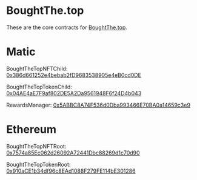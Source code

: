 # BoughtThe.top

These are the core contracts for [BoughtThe.top](http://BoughtThe.top).

Matic
=====

BoughtTheTopNFTChild: [0x386d661252e4bebab2fD9683538905e4eB0cd0DE](https://explorer-mainnet.maticvigil.com/address/0x386d661252e4bebab2fD9683538905e4eB0cd0DE)

BoughtTheTopTokenChild: [0x04AE4aE7F9af802DE5A2Da9561948F6f24D4b043](https://explorer-mainnet.maticvigil.com/address/0x04AE4aE7F9af802DE5A2Da9561948F6f24D4b043)

RewardsManager: [0x5ABBC8A74F536d0Dba993466E70BA0a14659c3e9](https://explorer-mainnet.maticvigil.com/address/0x5ABBC8A74F536d0Dba993466E70BA0a14659c3e9)

Ethereum
========

BoughtTheTopNFTRoot: [0x7574a85Ec062d26092A72441Dbc88269d1c70d90](https://etherscan.io/address/0x7574a85Ec062d26092A72441Dbc88269d1c70d90)

BoughtTheTopTokenRoot: [0x910aCE1b34df96c8EAd1088F279FE114bE301286](https://etherscan.io/address/0x910aCE1b34df96c8EAd1088F279FE114bE301286)
